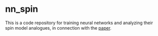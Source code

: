 # nn_spin
This is a code repository for training neural networks and analyzing their spin model analogues, in connection with the [paper](https://arxiv.org/abs/2408.06421).

